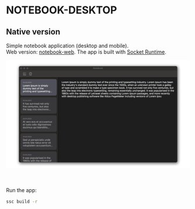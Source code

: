 # NOTEBOOK-DESKTOP

## Native version

Simple notebook application (desktop and mobile).
<br>
Web version: [notebook-web](https://github.com/HelloXiuXiu/notebook-web).
The app is built with [Socket Runtime](https://socketsupply.co/guides/).

![screenshot](src/images/notebook.png)

<br>
<br> 
Run the app:<br>

```sh
ssc build -r
```
